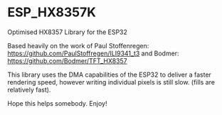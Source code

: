 # ESP_HX8357K
Optimised HX8357 Library for the ESP32

Based heavily on the work of Paul Stoffenregen: https://github.com/PaulStoffregen/ILI9341_t3 and Bodmer: https://github.com/Bodmer/TFT_HX8357

This library uses the DMA capabilities of the ESP32 to deliver a faster rendering speed, however writing individual pixels is still slow. (fills are relatively fast).

Hope this helps somebody. Enjoy!

